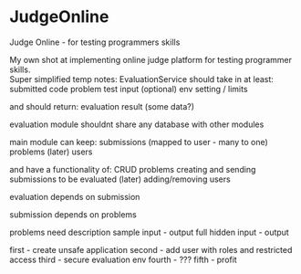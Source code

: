 # JudgeOnline
Judge Online - for testing programmers skills  

My own shot at implementing online judge platform for testing programmer skills.  
Super simplified temp notes:
EvaluationService should take in at least:
submitted code
problem test input
(optional) env setting / limits

and should return:
evaluation result (some data?)

evaluation module shouldnt share any database with other modules

main module can keep:
submissions (mapped to user - many to one)
problems
(later) users

and have a functionality of:
CRUD problems
creating and sending submissions to be evaluated
(later) adding/removing users

evaluation 
 depends on submission
 
submission
 depends on problems
 
 
 problems need
	description
	sample input - output
	full hidden input - output

	
first - create unsafe application
second - add user with roles and restricted access
third - secure evaluation env
fourth - ???
fifth - profit
